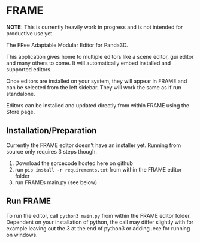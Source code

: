 # FRAME

**NOTE:** This is currently heavily work in progress and is not intended for productive use yet.

The FRee Adaptable Modular Editor for Panda3D.

This application gives home to multiple editors like a scene editor, gui editor and many others to come. It will automatically embed installed and supported editors.

Once editors are installed on your system, they will appear in FRAME and can be selected from the left sidebar. They will work the same as if run standalone.

Editors can be installed and updated directly from within FRAME using the Store page.

## Installation/Preparation
Currently the FRAME editor doesn't have an installer yet. Running from source only requires 3 steps though.

1. Download the sorcecode hosted here on github
2. run `pip install -r requirements.txt` from within the FRAME editor folder
3. run FRAMEs main.py (see below)

## Run FRAME
To run the editor, call `python3 main.py` from within the FRAME editor folder. Dependent on your installation of python, the call may differ slightly with for example leaving out the 3 at the end of python3 or adding .exe for running on windows.
